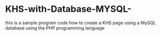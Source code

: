 # KHS-with-Database-MYSQL-
this is a sample program code how to create a KHS page using a MySQL database using the PHP programming language
